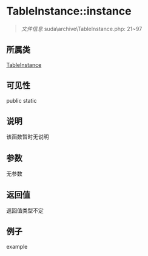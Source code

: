 # TableInstance::instance



> *文件信息* suda\archive\TableInstance.php: 21~97

## 所属类 

[TableInstance](../TableInstance.md)

## 可见性

 public static

## 说明

该函数暂时无说明


## 参数


无参数


## 返回值

返回值类型不定


## 例子

example
